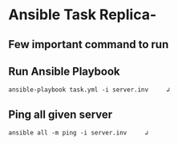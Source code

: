 # Ansible Task Replica-

## Few important command to run 


  ## Run Ansible Playbook
   ```
   ansible-playbook task.yml -i server.inv     ↲
   ```
   
   ## Ping all given server
   ```
   ansible all -m ping -i server.inv     ↲
   ```
   
   
 
